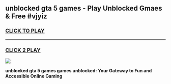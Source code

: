 
## unblocked gta 5 games - Play Unblocked Gmaes & Free #vjyiz
<h3>
<a href="https://news.freeplayer.one?title=unblocked_gta_5_games&ref=03M">CLICK TO PLAY</a></h3>
<hr>

<h3>
<a href="https://news.freeplayer.one?title=unblocked_gta_5_games&ref=03M">CLICK 2 PLAY</a>
  
</h3>

<a href="https://news.freeplayer.one?title=unblocked_gta_5_games&ref=03M"><img src="https://clearcache.store/games.png"></a>


**unblocked gta 5 games games unblocked: Your Gateway to Fun and Accessible Online Gaming**
